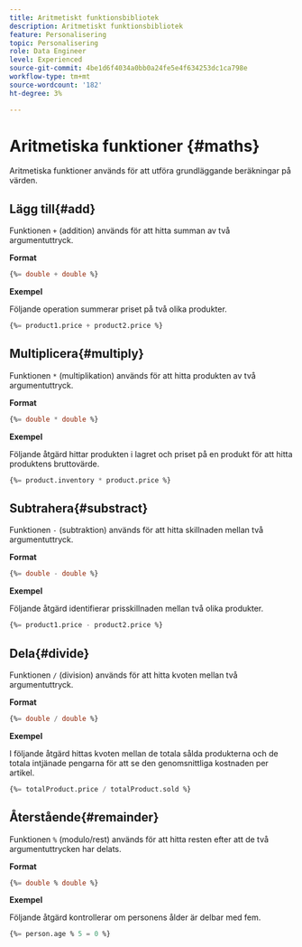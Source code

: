 ```yaml
---
title: Aritmetiskt funktionsbibliotek
description: Aritmetiskt funktionsbibliotek
feature: Personalisering
topic: Personalisering
role: Data Engineer
level: Experienced
source-git-commit: 4be1d6f4034a0bb0a24fe5e4f634253dc1ca798e
workflow-type: tm+mt
source-wordcount: '182'
ht-degree: 3%

---
```


# Aritmetiska funktioner {#maths}

Aritmetiska funktioner används för att utföra grundläggande beräkningar på värden.

## Lägg till{#add}

Funktionen `+` (addition) används för att hitta summan av två argumentuttryck.

**Format**

```sql
{%= double + double %}
```

**Exempel**

Följande operation summerar priset på två olika produkter.

```sql
{%= product1.price + product2.price %}
```

## Multiplicera{#multiply}

Funktionen `*` (multiplikation) används för att hitta produkten av två argumentuttryck.

**Format**

```sql
{%= double * double %}
```

**Exempel**

Följande åtgärd hittar produkten i lagret och priset på en produkt för att hitta produktens bruttovärde.

```sql
{%= product.inventory * product.price %}
```

## Subtrahera{#substract}

Funktionen `-` (subtraktion) används för att hitta skillnaden mellan två argumentuttryck.

**Format**

```sql
{%= double - double %}
```

**Exempel**

Följande åtgärd identifierar prisskillnaden mellan två olika produkter.

```sql
{%= product1.price - product2.price %}
```

## Dela{#divide}

Funktionen `/` (division) används för att hitta kvoten mellan två argumentuttryck.

**Format**

```sql
{%= double / double %}
```

**Exempel**

I följande åtgärd hittas kvoten mellan de totala sålda produkterna och de totala intjänade pengarna för att se den genomsnittliga kostnaden per artikel.

```sql
{%= totalProduct.price / totalProduct.sold %}
```

## Återstående{#remainder}

Funktionen `%` (modulo/rest) används för att hitta resten efter att de två argumentuttrycken har delats.

**Format**

```sql
{%= double % double %}
```

**Exempel**

Följande åtgärd kontrollerar om personens ålder är delbar med fem.

```sql
{%= person.age % 5 = 0 %}
```

